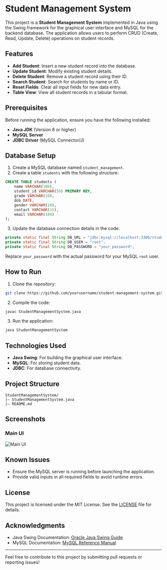 # Student Management System

This project is a **Student Management System** implemented in Java using the Swing framework for the graphical user interface and MySQL for the backend database. The application allows users to perform CRUD (Create, Read, Update, Delete) operations on student records.

## Features

- **Add Student**: Insert a new student record into the database.
- **Update Student**: Modify existing student details.
- **Delete Student**: Remove a student record using their ID.
- **Search Student**: Search for students by name or ID.
- **Reset Fields**: Clear all input fields for new data entry.
- **Table View**: View all student records in a tabular format.

## Prerequisites

Before running the application, ensure you have the following installed:

- **Java JDK** (Version 8 or higher)
- **MySQL Server**
- **JDBC Driver** (MySQL Connector/J)

## Database Setup

1. Create a MySQL database named `student_management`.
2. Create a table `students` with the following structure:

```sql
CREATE TABLE students (
    name VARCHAR(100),
    student_id VARCHAR(50) PRIMARY KEY,
    grade VARCHAR(10),
    dob DATE,
    gender VARCHAR(10),
    contact VARCHAR(15),
    email VARCHAR(100)
);
```

3. Update the database connection details in the code:

```java
private static final String DB_URL = "jdbc:mysql://localhost:3306/student_management";
private static final String DB_USER = "root";
private static final String DB_PASSWORD = "your_password";
```

Replace `your_password` with the actual password for your MySQL `root` user.

## How to Run

1. Clone the repository:

```bash
git clone https://github.com/yourusername/student-management-system.git
```

2. Compile the code:

```bash
javac StudentManagementSystem.java
```

3. Run the application:

```bash
java StudentManagementSystem
```

## Technologies Used

- **Java Swing**: For building the graphical user interface.
- **MySQL**: For storing student data.
- **JDBC**: For database connectivity.

## Project Structure

```
StudentManagementSystem/
|— StudentManagementSystem.java
|— README.md
```

## Screenshots

### Main UI
![Main UI](![image](https://github.com/user-attachments/assets/17beb319-727a-4e59-a1e2-ceba625a1953)
)

## Known Issues

- Ensure the MySQL server is running before launching the application.
- Provide valid inputs in all required fields to avoid runtime errors.

## License

This project is licensed under the MIT License. See the [LICENSE](LICENSE) file for details.

## Acknowledgments

- Java Swing Documentation: [Oracle Java Swing Guide](https://docs.oracle.com/javase/tutorial/uiswing/)
- MySQL Documentation: [MySQL Reference Manual](https://dev.mysql.com/doc/)

---

Feel free to contribute to this project by submitting pull requests or reporting issues!

